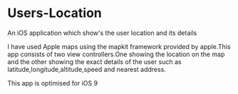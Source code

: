 # Users-Location
An iOS application which show's the user location and its details

I have used Apple maps using the mapkit framework provided by apple.This app consists of two view controllers.One showing the location on the map and the other showing the exact details of the user such as latitude,longitude,altitude,speed and nearest address.

This app is optimised for iOS 9
